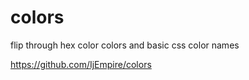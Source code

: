 # colors
flip through hex color colors and basic css color names

https://github.com/IjEmpire/colors
